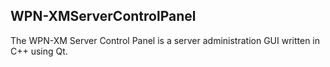 ## WPN-XMServerControlPanel

The WPN-XM Server Control Panel is a server administration GUI written in C++
using Qt.